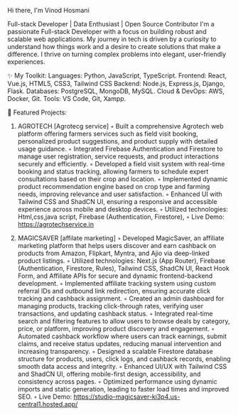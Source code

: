 
Hi there, I'm Vinod Hosmani

Full-stack Developer | Data Enthusiast | Open Source Contributor
I'm a passionate Full-stack Developer with a focus on building robust and scalable web applications. My journey in tech is driven by a curiosity to understand how things work and a desire to create solutions that make a difference. I thrive on turning complex problems into elegant, user-friendly experiences.

✨ My Toolkit:
Languages: Python, JavaScript, TypeScript.
Frontend: React, Vue.js, HTML5, CSS3, Tailwind CSS
Backend: Node.js, Express.js, Django, Flask.
Databases: PostgreSQL, MongoDB, MySQL.
Cloud & DevOps: AWS, Docker, Git.
Tools: VS Code, Git, Xampp.

🎯 Featured Projects:
1) AGROTECH [Agrotecg service]
◦ Built a comprehensive Agrotech web platform offering farmers services such as field visit booking,
  personalized product suggestions, and product supply with detailed usage guidance.
◦ Integrated Firebase Authentication and Firestore to manage user registration, service requests, and
  product interactions securely and efficiently.
◦ Developed a field visit system with real-time booking and status tracking, allowing farmers to schedule expert consultations based on their crop and location.
◦ Implemented dynamic product recommendation engine based on crop type and farming needs, improving relevance and user satisfaction.
◦ Enhanced UI with Tailwind CSS and ShadCN UI, ensuring a responsive and accessible experience
  across mobile and desktop devices.
◦ Utilized technologies: Html,css,java script, Firebase (Authentication, Firestore),
◦ Live Demo: https://agrotechservice.in

2) MAGICSAVER [affilate marketing]
◦ Developed MagicSaver, an affiliate marketing platform that helps users discover and earn cashback
  on products from Amazon, Flipkart, Myntra, and Ajio via deep-linked product listings.
◦ Utilized technologies: Next.js (App Router), Firebase (Authentication, Firestore, Rules), Tailwind CSS,
  ShadCN UI, React Hook Form, and Affiliate APIs for secure and dynamic frontend-backend development.
◦ Implemented affiliate tracking system using custom referral IDs and outbound link redirection, ensuring accurate click tracking and cashback assignment.
◦ Created an admin dashboard for managing products, tracking click-through rates, verifying user
  transactions, and updating cashback status.
◦ Integrated real-time search and filtering features to allow users to browse deals by category, price, or
  platform, improving product discovery and engagement.
◦ Automated cashback workflow where users can track earnings, submit claims, and receive status
  updates, reducing manual intervention and increasing transparency.
◦ Designed a scalable Firestore database structure for products, users, click logs, and cashback records,
  enabling smooth data access and integrity.
◦ Enhanced UI/UX with Tailwind CSS and ShadCN UI, offering mobile-first design, accessibility, and
  consistency across pages.
◦ Optimized performance using dynamic imports and static generation, leading to faster load times
  and improved SEO.
◦ Live Demo: https://studio-magicsaver-ki3p4.us-central1.hosted.app/
